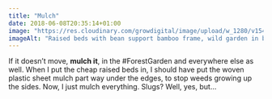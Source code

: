 ```yaml
---
title: "Mulch"
date: 2018-06-08T20:35:14+01:00
image: "https://res.cloudinary.com/growdigital/image/upload/w_1280/v1544219205/bean-support-42480846351.jpg"
imageAlt: "Raised beds with bean support bamboo frame, wild garden in background"
---
```


If it doesn’t move, **mulch it**, in the #ForestGarden and everywhere else as well. When I put the cheap raised beds in, I should have put the woven plastic sheet mulch part way under the edges, to stop weeds growing up the sides. Now, I just mulch everything. Slugs? Well, yes, but…
